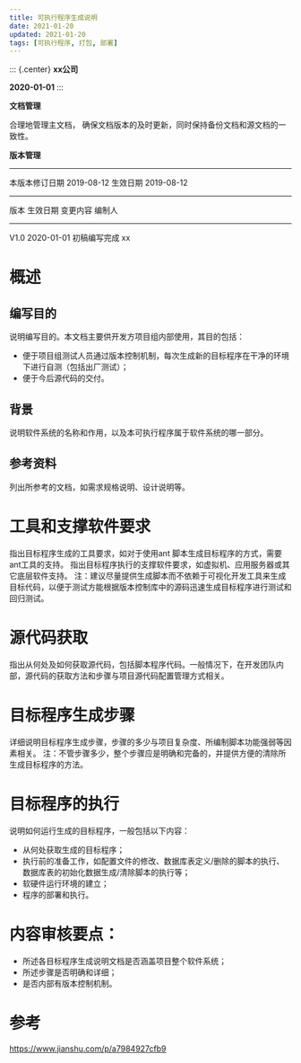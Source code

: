 ```yaml
---
title: 可执行程序生成说明
date: 2021-01-20
updated: 2021-01-20
tags: [可执行程序, 打包, 部署]
---
```


::: {.center}
**xx公司**

**2020-01-01**
:::

**文档管理**

合理地管理主文档，
确保文档版本的及时更新，同时保持备份文档和源文档的一致性。

**版本管理**

  ---------------- ------------ ---------- ------------
  本版本修订日期   2019-08-12   生效日期   2019-08-12
  ---------------- ------------ ---------- ------------

  版本   生效日期     变更内容       编制人
  ------ ------------ -------------- --------
  V1.0   2020-01-01   初稿编写完成   xx

# 概述

## 编写目的

说明编写目的。本文档主要供开发方项目组内部使用，其目的包括：

-   便于项目组测试人员通过版本控制机制，每次生成新的目标程序在干净的环境下进行自测（包括出厂测试）；
-   便于今后源代码的交付。

## 背景

说明软件系统的名称和作用，以及本可执行程序属于软件系统的哪一部分。

## 参考资料

列出所参考的文档，如需求规格说明、设计说明等。

# 工具和支撑软件要求

指出目标程序生成的工具要求，如对于使用ant
脚本生成目标程序的方式，需要ant工具的支持。
指出目标程序执行的支撑软件要求，如虚拟机、应用服务器或其它底层软件支持。
注：建议尽量提供生成脚本而不依赖于可视化开发工具来生成目标代码，以便于测试方能根据版本控制库中的源码迅速生成目标程序进行测试和回归测试。

# 源代码获取

指出从何处及如何获取源代码，包括脚本程序代码。一般情况下，在开发团队内部，源代码的获取方法和步骤与项目源代码配置管理方式相关。

# 目标程序生成步骤

详细说明目标程序生成步骤，步骤的多少与项目复杂度、所编制脚本功能强弱等因素相关。
注：不管步骤多少，整个步骤应是明确和完备的，并提供方便的清除所生成目标程序的方法。

# 目标程序的执行

说明如何运行生成的目标程序，一般包括以下内容：

-   从何处获取生成的目标程序；
-   执行前的准备工作，如配置文件的修改、数据库表定义/删除的脚本的执行、数据库表的初始化数据生成/清除脚本的执行等；
-   软硬件运行环境的建立；
-   程序的部署和执行。

# 内容审核要点：

-   所述各目标程序生成说明文档是否涵盖项目整个软件系统；
-   所述步骤是否明确和详细；
-   是否内部有版本控制机制。

# 参考

<https://www.jianshu.com/p/a7984927cfb9>
